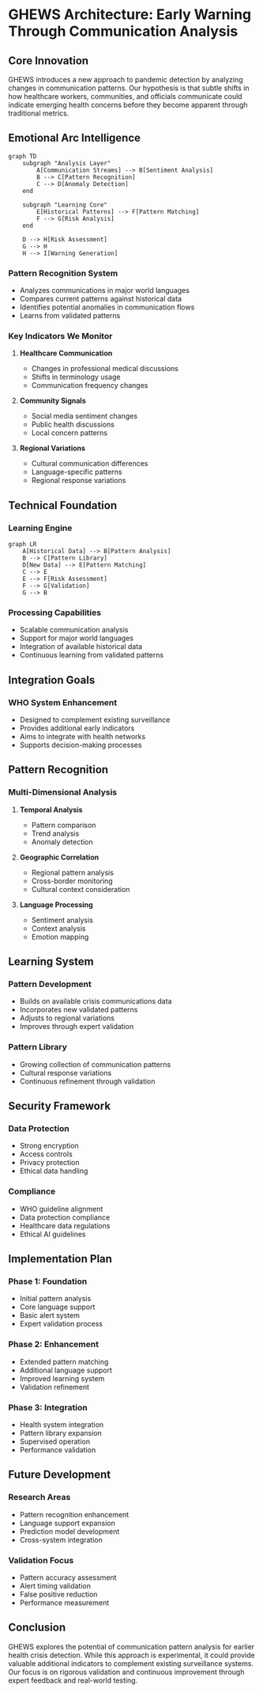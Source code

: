 # GHEWS Architecture: Early Warning Through Communication Analysis

## Core Innovation

GHEWS introduces a new approach to pandemic detection by analyzing changes in communication patterns. Our hypothesis is that subtle shifts in how healthcare workers, communities, and officials communicate could indicate emerging health concerns before they become apparent through traditional metrics.

## Emotional Arc Intelligence

```mermaid
graph TD
    subgraph "Analysis Layer"
        A[Communication Streams] --> B[Sentiment Analysis]
        B --> C[Pattern Recognition]
        C --> D[Anomaly Detection]
    end
    
    subgraph "Learning Core"
        E[Historical Patterns] --> F[Pattern Matching]
        F --> G[Risk Analysis]
    end
    
    D --> H[Risk Assessment]
    G --> H
    H --> I[Warning Generation]
```

### Pattern Recognition System
- Analyzes communications in major world languages
- Compares current patterns against historical data
- Identifies potential anomalies in communication flows
- Learns from validated patterns

### Key Indicators We Monitor
1. **Healthcare Communication**
   - Changes in professional medical discussions
   - Shifts in terminology usage
   - Communication frequency changes

2. **Community Signals**
   - Social media sentiment changes
   - Public health discussions
   - Local concern patterns

3. **Regional Variations**
   - Cultural communication differences
   - Language-specific patterns
   - Regional response variations

## Technical Foundation

### Learning Engine
```mermaid
graph LR
    A[Historical Data] --> B[Pattern Analysis]
    B --> C[Pattern Library]
    D[New Data] --> E[Pattern Matching]
    C --> E
    E --> F[Risk Assessment]
    F --> G[Validation]
    G --> B
```

### Processing Capabilities
- Scalable communication analysis
- Support for major world languages
- Integration of available historical data
- Continuous learning from validated patterns

## Integration Goals

### WHO System Enhancement
- Designed to complement existing surveillance
- Provides additional early indicators
- Aims to integrate with health networks
- Supports decision-making processes

## Pattern Recognition

### Multi-Dimensional Analysis
1. **Temporal Analysis**
   - Pattern comparison
   - Trend analysis
   - Anomaly detection

2. **Geographic Correlation**
   - Regional pattern analysis
   - Cross-border monitoring
   - Cultural context consideration

3. **Language Processing**
   - Sentiment analysis
   - Context analysis
   - Emotion mapping

## Learning System

### Pattern Development
- Builds on available crisis communications data
- Incorporates new validated patterns
- Adjusts to regional variations
- Improves through expert validation

### Pattern Library
- Growing collection of communication patterns
- Cultural response variations
- Continuous refinement through validation

## Security Framework

### Data Protection
- Strong encryption
- Access controls
- Privacy protection
- Ethical data handling

### Compliance
- WHO guideline alignment
- Data protection compliance
- Healthcare data regulations
- Ethical AI guidelines

## Implementation Plan

### Phase 1: Foundation
- Initial pattern analysis
- Core language support
- Basic alert system
- Expert validation process

### Phase 2: Enhancement
- Extended pattern matching
- Additional language support
- Improved learning system
- Validation refinement

### Phase 3: Integration
- Health system integration
- Pattern library expansion
- Supervised operation
- Performance validation

## Future Development

### Research Areas
- Pattern recognition enhancement
- Language support expansion
- Prediction model development
- Cross-system integration

### Validation Focus
- Pattern accuracy assessment
- Alert timing validation
- False positive reduction
- Performance measurement

## Conclusion

GHEWS explores the potential of communication pattern analysis for earlier health crisis detection. While this approach is experimental, it could provide valuable additional indicators to complement existing surveillance systems. Our focus is on rigorous validation and continuous improvement through expert feedback and real-world testing.
